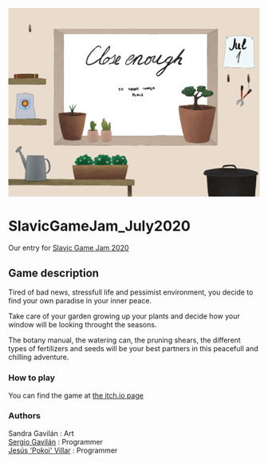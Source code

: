 ![alt text](https://github.com/Pokoi/SlavicGameJam_July2020/blob/master/Assets/Sprites/m.%20menu.PNG "Image")    

# SlavicGameJam_July2020

Our entry for [Slavic Game Jam 2020](https://itch.io/jam/sgj20)

## Game description

Tired of bad news, stressfull life and pessimist environment, you decide to find your own  paradise in your inner peace. 

Take care of your garden growing up your plants and decide how your window will be looking throught the seasons.  

The botany manual, the watering can, the pruning shears, the different types of fertilizers and seeds will be your best partners in this peacefull and chilling adventure. 


### How to play

You can find the game at [the itch.io page](https://pokoidev.itch.io/closeenoughttoyourinnerpeace)


### Authors

Sandra Gavilán : Art  
[Sergio Gavilán](https://github.com/sgavil) : Programmer   
[Jesús 'Pokoi' Villar](https://github.com/Pokoi) : Programmer 


